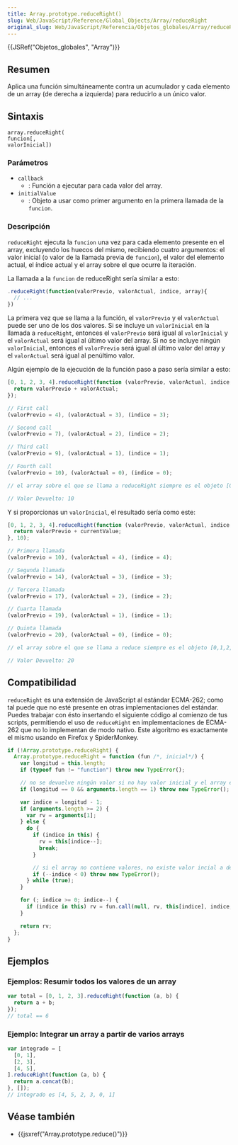 ```yaml
---
title: Array.prototype.reduceRight()
slug: Web/JavaScript/Reference/Global_Objects/Array/reduceRight
original_slug: Web/JavaScript/Referencia/Objetos_globales/Array/reduceRight
---
```


{{JSRef("Objetos_globales", "Array")}}

## Resumen

Aplica una función simultáneamente contra un acumulador y cada elemento de un array (de derecha a izquierda) para reducirlo a un único valor.

## Sintaxis

```
array.reduceRight(
funcion[,
valorInicial])
```

### Parámetros

- `callback`
  - : Función a ejecutar para cada valor del array.
- `initialValue`
  - : Objeto a usar como primer argumento en la primera llamada de la `funcion`.

### Descripción

`reduceRight` ejecuta la `funcion` una vez para cada elemento presente en el array, excluyendo los huecos del mismo, recibiendo cuatro argumentos: el valor inicial (o valor de la llamada previa de `funcion`), el valor del elemento actual, el índice actual y el array sobre el que ocurre la iteración.

La llamada a la `funcion` de reduceRight sería similar a esto:

```js
.reduceRight(function(valorPrevio, valorActual, indice, array){
  // ...
})
```

La primera vez que se llama a la función, el `valorPrevio` y el `valorActual` puede ser uno de los dos valores. Si se incluye un `valorInicial` en la llamada a `reduceRight`, entonces el `valorPrevio` será igual al `valorInicial` y el `valorActual` será igual al último valor del array. Si no se incluye ningún `valorInicial`, entonces el `valorPrevio` será igual al último valor del array y el `valorActual` será igual al penúltimo valor.

Algún ejemplo de la ejecución de la función paso a paso sería similar a esto:

```js
[0, 1, 2, 3, 4].reduceRight(function (valorPrevio, valorActual, indice, array) {
  return valorPrevio + valorActual;
});

// First call
(valorPrevio = 4), (valorActual = 3), (indice = 3);

// Second call
(valorPrevio = 7), (valorActual = 2), (indice = 2);

// Third call
(valorPrevio = 9), (valorActual = 1), (indice = 1);

// Fourth call
(valorPrevio = 10), (valorActual = 0), (indice = 0);

// el array sobre el que se llama a reduceRight siempre es el objeto [0,1,2,3,4]

// Valor Devuelto: 10
```

Y si proporcionas un `valorInicial`, el resultado sería como este:

```js
[0, 1, 2, 3, 4].reduceRight(function (valorPrevio, valorActual, indice, array) {
  return valorPrevio + currentValue;
}, 10);

// Primera llamada
(valorPrevio = 10), (valorActual = 4), (indice = 4);

// Segunda llamada
(valorPrevio = 14), (valorActual = 3), (indice = 3);

// Tercera llamada
(valorPrevio = 17), (valorActual = 2), (indice = 2);

// Cuarta llamada
(valorPrevio = 19), (valorActual = 1), (indice = 1);

// Quinta llamada
(valorPrevio = 20), (valorActual = 0), (indice = 0);

// el array sobre el que se llama a reduce siempre es el objeto [0,1,2,3,4]

// Valor Devuelto: 20
```

## Compatibilidad

`reduceRight` es una extensión de JavaScript al estándar ECMA-262; como tal puede que no esté presente en otras implementaciones del estándar. Puedes trabajar con ésto insertando el siguiente código al comienzo de tus scripts, permitiendo el uso de `reduceRight` en implementaciones de ECMA-262 que no lo implementan de modo nativo. Este algoritmo es exactamente el mismo usando en Firefox y SpiderMonkey.

```js
if (!Array.prototype.reduceRight) {
  Array.prototype.reduceRight = function (fun /*, inicial*/) {
    var longitud = this.length;
    if (typeof fun != "function") throw new TypeError();

    // no se devuelve ningún valor si no hay valor inicial y el array está vacío
    if (longitud == 0 && arguments.length == 1) throw new TypeError();

    var indice = longitud - 1;
    if (arguments.length >= 2) {
      var rv = arguments[1];
    } else {
      do {
        if (indice in this) {
          rv = this[indice--];
          break;
        }

        // si el array no contiene valores, no existe valor incial a devolver
        if (--indice < 0) throw new TypeError();
      } while (true);
    }

    for (; indice >= 0; indice--) {
      if (indice in this) rv = fun.call(null, rv, this[indice], indice, this);
    }

    return rv;
  };
}
```

## Ejemplos

### Ejemplos: Resumir todos los valores de un array

```js
var total = [0, 1, 2, 3].reduceRight(function (a, b) {
  return a + b;
});
// total == 6
```

### Ejemplo: Integrar un array a partir de varios arrays

```js
var integrado = [
  [0, 1],
  [2, 3],
  [4, 5],
].reduceRight(function (a, b) {
  return a.concat(b);
}, []);
// integrado es [4, 5, 2, 3, 0, 1]
```

## Véase también

- {{jsxref("Array.prototype.reduce()")}}
